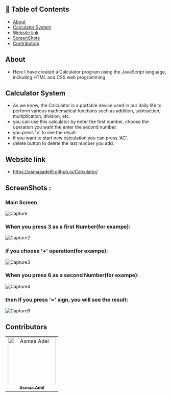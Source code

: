 ## 📝 Table of Contents

- [About](#about)
- [Calculator System](#calc-system)
- [Website link](#link)
- [ScreenShots](#screen-shots)
- [Contributors](#Contributors)

## About <a name = "about"></a>

- Here I have created a Calculator program using the JavaScript language, including HTML and CSS web programming.

## Calculator System <a name = "calc-system"></a>

- As we know, the Calculator is a portable device used in our daily life to perform various mathematical functions such as addition, subtraction, multiplication, division, etc.
- you can use this calculator by enter the first number, choose the operation you want the enter the second number.
- you press '=' to see the result.
- if you want to start new calculation you can press 'AC'.
- delete button to delete the last number you add.

## Website link <a name = "link"></a>

- https://asmaaadel0.github.io/Calculator/

## ScreenShots : <a name = "screen-shots"></a>

<h3 align='left'>Main Screen</h3>

![Capture](https://user-images.githubusercontent.com/88618793/183866294-716ae08a-4698-4527-9ad8-090ac6109eef.PNG)

 <h3 align='left'>When you press 3 as a first Number(for exampe):</h3>

![Capture2](https://user-images.githubusercontent.com/88618793/183885189-c735b576-d866-4b1d-9132-3ce376b90b5c.png)

<h3 align='left'>if you choose '+' operation(for exampe):</h3>

![Capture3](https://user-images.githubusercontent.com/88618793/183885188-d643b6f7-d598-4f33-8ffc-39edc112a959.png)

<h3 align='left'>When you press 6 as a second Number(for exampe):</h3>

![Capture4](https://user-images.githubusercontent.com/88618793/183885195-aac7e005-e797-48bd-86a6-9ff5650ba50a.PNG)

<h3 align='left'>then if you press '=' sign, you will see the result:</h3>

![Capture6](https://user-images.githubusercontent.com/88618793/183885786-ef0924bc-0f60-472e-947f-56070f3d5760.PNG)

## Contributors <a name = "Contributors"></a>

<table>
  <tr>
    <td align="center">
    <a href="https://github.com/asmaaadel0" target="_black">
    <img src="https://avatars.githubusercontent.com/u/88618793?s=400&u=886a14dc5ef5c205a8e51942efe9665ed8fd4717&v=4" width="150px;" alt="Asmaa Adel"/>
    <br />
    <sub><b>Asmaa Adel</b></sub></a>
    
  </tr>
 </table>
